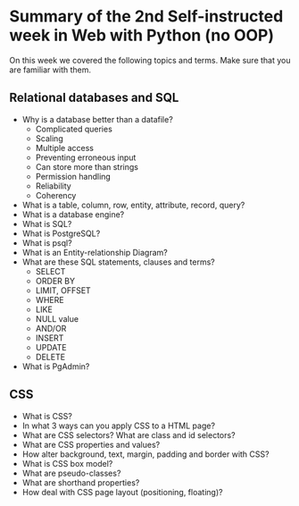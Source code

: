 # Summary of the 2nd Self-instructed week in Web with Python (no OOP)

On this week we covered the following topics and terms. Make sure that you are familiar with them.

## Relational databases and SQL

  * Why is a database better than a datafile? 
    * Complicated queries
    * Scaling
    * Multiple access
    * Preventing erroneous input
    * Can store more than strings
    * Permission handling
    * Reliability
    * Coherency
  * What is a table, column, row, entity, attribute, record, query?
  * What is a database engine?
  * What is SQL?
  * What is PostgreSQL?
  * What is psql?
  * What is an Entity-relationship Diagram?
  * What are these SQL statements, clauses and terms? 
    * SELECT
    * ORDER BY
    * LIMIT, OFFSET
    * WHERE
    * LIKE
    * NULL value
    * AND/OR
    * INSERT
    * UPDATE
    * DELETE
  * What is PgAdmin?



## CSS

  * What is CSS?
  * In what 3 ways can you apply CSS to a HTML page?
  * What are CSS selectors? What are class and id selectors?
  * What are CSS properties and values?
  * How alter background, text, margin, padding and border with CSS?
  * What is CSS box model?
  * What are pseudo-classes?
  * What are shorthand properties?
  * How deal with CSS page layout (positioning, floating)?


